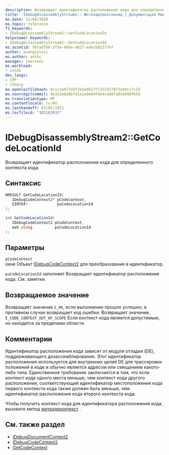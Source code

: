```yaml
---
description: Возвращает идентификатор расположения кода для определенного контекста кода.
title: 'IDebugDisassemblyStream2:: Жеткоделокатионид | Документация Майкрософт'
ms.date: 11/04/2016
ms.topic: reference
f1_keywords:
- IDebugDisassemblyStream2::GetCodeLocationId
helpviewer_keywords:
- IDebugDisassemblyStream2::GetCodeLocationId
ms.assetid: 567adfb8-2f54-499a-a027-e4ecb82277ef
author: acangialosi
ms.author: anthc
manager: jmartens
ms.workload:
- vssdk
dev_langs:
- CPP
- CSharp
ms.openlocfilehash: 8c1c3a6f7a9f2e2a0617f1322d17073a9dcc7c32
ms.sourcegitcommit: 4b323a8a8bfd1a1a9e84f4b4ca88fa8da690f656
ms.translationtype: MT
ms.contentlocale: ru-RU
ms.lasthandoff: 03/05/2021
ms.locfileid: "102162931"
---
```

# <a name="idebugdisassemblystream2getcodelocationid"></a>IDebugDisassemblyStream2::GetCodeLocationId
Возвращает идентификатор расположения кода для определенного контекста кода.

## <a name="syntax"></a>Синтаксис

```cpp
HRESULT GetCodeLocationId( 
   IDebugCodeContext2* pCodeContext,
   UINT64*             puCodeLocationId
);
```

```csharp
int GetCodeLocationId( 
   IDebugCodeContext2 pCodeContext,
   out ulong          puCodeLocationId
);
```

## <a name="parameters"></a>Параметры
`pCodeContext`\
окне Объект [IDebugCodeContext2](../../../extensibility/debugger/reference/idebugcodecontext2.md) для преобразования в идентификатор.

`puCodeLocationId` заполняет Возвращает идентификатор расположения кода. См. заметки.

## <a name="return-value"></a>Возвращаемое значение
 Возвращает значение `S_OK`, если выполнение прошло успешно; в противном случае возвращает код ошибки. Возвращает значение, `E_CODE_CONTEXT_OUT_OF_SCOPE` Если контекст кода является допустимым, но находится за пределами области.

## <a name="remarks"></a>Комментарии
 Идентификатор расположения кода зависит от модуля отладки (DE), поддерживающего дизассемблирование. Этот идентификатор расположения используется для внутренних целей DE для трассировки положений в коде и обычно является адресом или смещением какого-либо типа. Единственное требование заключается в том, что если контекст кода одного места меньше, чем контекст кода другого расположения, соответствующий идентификатор местоположения кода первого контекста кода также должен быть меньше, чем идентификатор расположения кода второго контекста кода.

 Чтобы получить контекст кода для идентификатора расположения кода, вызовите метод [жеткодеконтекст](../../../extensibility/debugger/reference/idebugdisassemblystream2-getcodecontext.md) .

## <a name="see-also"></a>См. также раздел
- [IDebugDocumentContext2](../../../extensibility/debugger/reference/idebugdocumentcontext2.md)
- [IDebugCodeContext2](../../../extensibility/debugger/reference/idebugcodecontext2.md)
- [GetCodeContext](../../../extensibility/debugger/reference/idebugdisassemblystream2-getcodecontext.md)
